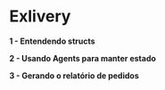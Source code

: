 # Exlivery

**1 - Entendendo structs**


**2 - Usando Agents para manter estado**


**3 - Gerando o relatório de pedidos**

